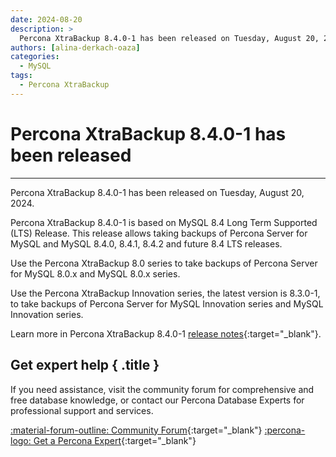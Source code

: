 ```yaml
---
date: 2024-08-20
description: >
  Percona XtraBackup 8.4.0-1 has been released on Tuesday, August 20, 2024.
authors: [alina-derkach-oaza]
categories:
  - MySQL
tags:
  - Percona XtraBackup
---
```


# Percona XtraBackup 8.4.0-1 has been released
---
<!-- more -->

Percona XtraBackup 8.4.0-1 has been released on Tuesday, August 20, 2024. 

Percona XtraBackup 8.4.0-1 is based on MySQL 8.4 Long Term Supported (LTS) Release. This release allows taking backups of Percona Server for MySQL and MySQL 8.4.0, 8.4.1, 8.4.2 and future 8.4 LTS releases.

Use the Percona XtraBackup 8.0 series to take backups of Percona Server for MySQL 8.0.x and MySQL 8.0.x series.

Use the Percona XtraBackup Innovation series, the latest version is 8.3.0-1, to take backups of Percona Server for MySQL Innovation series and MySQL Innovation series.

Learn more in Percona XtraBackup 8.4.0-1 [release notes](https://docs.percona.com/percona-xtrabackup/8.4/release-notes/8.4.0-1.html){:target="_blank"}.

<div data-banner markdown>

## Get expert help { .title }

If you need assistance, visit the community forum for comprehensive and free database knowledge, or contact our Percona Database Experts for professional support and services.

<div class="actions" markdown>

[:material-forum-outline: Community Forum](https://forums.percona.com/){:target="_blank"} [:percona-logo: Get a Percona Expert](https://www.percona.com/about/contact){:target="_blank"}
</div></div>